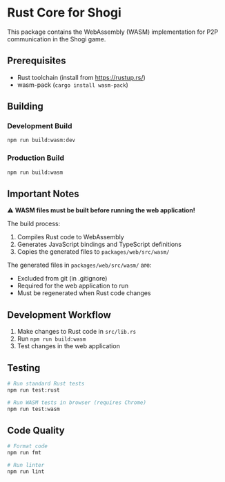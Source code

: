 # Rust Core for Shogi

This package contains the WebAssembly (WASM) implementation for P2P communication in the Shogi game.

## Prerequisites

- Rust toolchain (install from https://rustup.rs/)
- wasm-pack (`cargo install wasm-pack`)

## Building

### Development Build
```bash
npm run build:wasm:dev
```

### Production Build
```bash
npm run build:wasm
```

## Important Notes

⚠️ **WASM files must be built before running the web application!**

The build process:
1. Compiles Rust code to WebAssembly
2. Generates JavaScript bindings and TypeScript definitions
3. Copies the generated files to `packages/web/src/wasm/`

The generated files in `packages/web/src/wasm/` are:
- Excluded from git (in .gitignore)
- Required for the web application to run
- Must be regenerated when Rust code changes

## Development Workflow

1. Make changes to Rust code in `src/lib.rs`
2. Run `npm run build:wasm` 
3. Test changes in the web application

## Testing

```bash
# Run standard Rust tests
npm run test:rust

# Run WASM tests in browser (requires Chrome)
npm run test:wasm
```

## Code Quality

```bash
# Format code
npm run fmt

# Run linter
npm run lint
```
